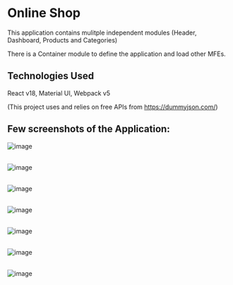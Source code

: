 # Online Shop

This application contains mulitple independent modules (Header, Dashboard, Products and Categories)

There is a Container module to define the application and load other MFEs.

## Technologies Used
React v18, Material UI, Webpack v5

(This project uses and relies on free APIs from https://dummyjson.com/)

## Few screenshots of the Application:

![image](https://github.com/aanchal-fatwani/online-shop/assets/63228776/46faf82e-e983-477b-a1f9-49cd2224e741)
<br/>
<br/>

![image](https://github.com/aanchal-fatwani/online-shop/assets/63228776/6bf7b9c0-93a4-4c73-939c-8856587410e6)
<br/>
<br/>

![image](https://github.com/aanchal-fatwani/online-shop/assets/63228776/b1db1ea2-d775-42b9-9f3a-be232ddc2248)
<br/>
<br/>

![image](https://github.com/aanchal-fatwani/online-shop/assets/63228776/bd8b0363-5bf1-4fba-a0ba-f8a69286da39)
<br/>
<br/>

![image](https://github.com/aanchal-fatwani/online-shop/assets/63228776/cb9da356-840a-4caa-86bd-07448653013b)
<br/>
<br/>

![image](https://github.com/aanchal-fatwani/online-shop/assets/63228776/21ec199c-9f4a-44fa-8c8e-0bd020921377)
<br/>
<br/>

![image](https://github.com/aanchal-fatwani/online-shop/assets/63228776/48d3842c-3c13-496e-bafa-7d0daf0657fd)

